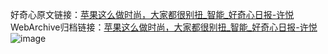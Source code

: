 好奇心原文链接：[苹果这么做时尚，大家都很别扭_智能_好奇心日报-许悦](https://www.qdaily.com/articles/2302.html)
WebArchive归档链接：[苹果这么做时尚，大家都很别扭_智能_好奇心日报-许悦](http://web.archive.org/web/20190623151022/https://www.qdaily.com/articles/2302.html)
![image](http://ww3.sinaimg.cn/large/007d5XDply1g3vbz8mchej30u03c7e81)